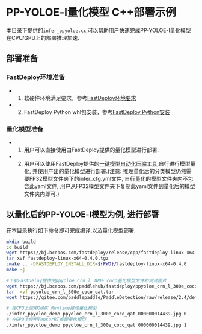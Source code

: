 # PP-YOLOE-l量化模型 C++部署示例

本目录下提供的`infer_ppyoloe.cc`,可以帮助用户快速完成PP-YOLOE-l量化模型在CPU/GPU上的部署推理加速.

## 部署准备
### FastDeploy环境准备
- 1. 软硬件环境满足要求，参考[FastDeploy环境要求](../../../../../../docs/cn/build_and_install/download_prebuilt_libraries.md)  
- 2. FastDeploy Python whl包安装，参考[FastDeploy Python安装](../../../../../../docs/cn/build_and_install/download_prebuilt_libraries.md)

### 量化模型准备
- 1. 用户可以直接使用由FastDeploy提供的量化模型进行部署.
- 2. 用户可以使用FastDeploy提供的[一键模型自动化压缩工具](../../tools/auto_compression/),自行进行模型量化, 并使用产出的量化模型进行部署.(注意: 推理量化后的分类模型仍然需要FP32模型文件夹下的infer_cfg.yml文件, 自行量化的模型文件夹内不包含此yaml文件, 用户从FP32模型文件夹下复制此yaml文件到量化后的模型文件夹内即可.)

## 以量化后的PP-YOLOE-l模型为例, 进行部署
在本目录执行如下命令即可完成编译,以及量化模型部署.
```bash
mkdir build
cd build
wget https://bj.bcebos.com/fastdeploy/release/cpp/fastdeploy-linux-x64-0.4.0.tgz
tar xvf fastdeploy-linux-x64-0.4.0.tgz
cmake .. -DFASTDEPLOY_INSTALL_DIR=${PWD}/fastdeploy-linux-x64-0.4.0
make -j

#下载FastDeloy提供的ppyoloe_crn_l_300e_coco量化模型文件和测试图片
wget https://bj.bcebos.com/paddlehub/fastdeploy/ppyoloe_crn_l_300e_coco_qat.tar
tar -xvf ppyoloe_crn_l_300e_coco_qat.tar
wget https://gitee.com/paddlepaddle/PaddleDetection/raw/release/2.4/demo/000000014439.jpg

# 在CPU上使用ONNX Runtime推理量化模型
./infer_ppyoloe_demo ppyoloe_crn_l_300e_coco_qat 000000014439.jpg 0
# 在GPU上使用TensorRT推理量化模型
./infer_ppyoloe_demo ppyoloe_crn_l_300e_coco_qat 000000014439.jpg 1
```
